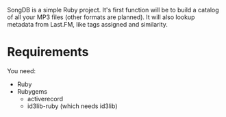 SongDB is a simple Ruby project. It's first function will be to build a catalog
of all your MP3 files (other formats are planned). It will also lookup metadata
from Last.FM, like tags assigned and similarity.

Requirements
============

You need:

- Ruby
- Rubygems
  - activerecord
  - id3lib-ruby (which needs id3lib)